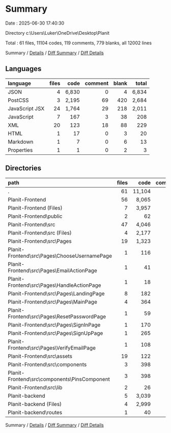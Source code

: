 # Summary

Date : 2025-06-30 17:40:30

Directory c:\\Users\\Luker\\OneDrive\\Desktop\\Planit

Total : 61 files,  11104 codes, 119 comments, 779 blanks, all 12002 lines

Summary / [Details](details.md) / [Diff Summary](diff.md) / [Diff Details](diff-details.md)

## Languages
| language | files | code | comment | blank | total |
| :--- | ---: | ---: | ---: | ---: | ---: |
| JSON | 4 | 6,830 | 0 | 4 | 6,834 |
| PostCSS | 3 | 2,195 | 69 | 420 | 2,684 |
| JavaScript JSX | 24 | 1,764 | 29 | 218 | 2,011 |
| JavaScript | 7 | 167 | 3 | 38 | 208 |
| XML | 20 | 123 | 18 | 88 | 229 |
| HTML | 1 | 17 | 0 | 3 | 20 |
| Markdown | 1 | 7 | 0 | 6 | 13 |
| Properties | 1 | 1 | 0 | 2 | 3 |

## Directories
| path | files | code | comment | blank | total |
| :--- | ---: | ---: | ---: | ---: | ---: |
| . | 61 | 11,104 | 119 | 779 | 12,002 |
| Planit-Frontend | 56 | 8,065 | 117 | 746 | 8,928 |
| Planit-Frontend (Files) | 7 | 3,957 | 1 | 17 | 3,975 |
| Planit-Frontend\\public | 2 | 62 | 0 | 8 | 70 |
| Planit-Frontend\\src | 47 | 4,046 | 116 | 721 | 4,883 |
| Planit-Frontend\\src (Files) | 4 | 2,177 | 69 | 418 | 2,664 |
| Planit-Frontend\\src\\Pages | 19 | 1,323 | 25 | 173 | 1,521 |
| Planit-Frontend\\src\\Pages\\ChooseUsernamePage | 1 | 116 | 0 | 13 | 129 |
| Planit-Frontend\\src\\Pages\\EmailActionPage | 1 | 41 | 0 | 10 | 51 |
| Planit-Frontend\\src\\Pages\\HandleActionPage | 1 | 18 | 1 | 4 | 23 |
| Planit-Frontend\\src\\Pages\\LandingPage | 8 | 182 | 0 | 23 | 205 |
| Planit-Frontend\\src\\Pages\\MainPage | 4 | 364 | 16 | 47 | 427 |
| Planit-Frontend\\src\\Pages\\ResetPasswordPage | 1 | 59 | 0 | 7 | 66 |
| Planit-Frontend\\src\\Pages\\SignInPage | 1 | 170 | 3 | 17 | 190 |
| Planit-Frontend\\src\\Pages\\SignUpPage | 1 | 265 | 4 | 38 | 307 |
| Planit-Frontend\\src\\Pages\\VerifyEmailPage | 1 | 108 | 1 | 14 | 123 |
| Planit-Frontend\\src\\assets | 19 | 122 | 18 | 88 | 228 |
| Planit-Frontend\\src\\components | 3 | 398 | 4 | 39 | 441 |
| Planit-Frontend\\src\\components\\PinsComponent | 3 | 398 | 4 | 39 | 441 |
| Planit-Frontend\\src\\lib | 2 | 26 | 0 | 3 | 29 |
| Planit-backend | 5 | 3,039 | 2 | 33 | 3,074 |
| Planit-backend (Files) | 4 | 2,999 | 2 | 23 | 3,024 |
| Planit-backend\\routes | 1 | 40 | 0 | 10 | 50 |

Summary / [Details](details.md) / [Diff Summary](diff.md) / [Diff Details](diff-details.md)